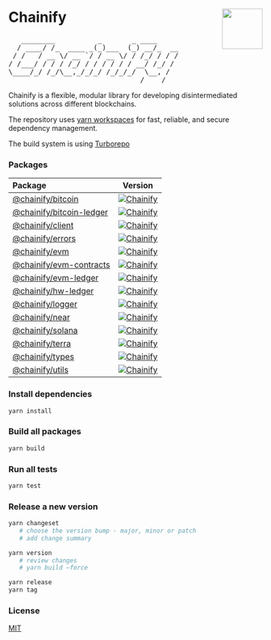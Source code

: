 # Chainify <img align="right" src="https://raw.githubusercontent.com/liquality/chainabstractionlayer/master/liquality-logo.png" height="80px" />

<pre>
   ________          _       _ ____     
  / ____/ /_  ____ _(_)___  (_) __/_  __
 / /   / __ \/ __ `/ / __ \/ / /_/ / / /
/ /___/ / / / /_/ / / / / / / __/ /_/ / 
\____/_/ /_/\__,_/_/_/ /_/_/_/  \__, /  
                               /____/   
</pre>
                               
Chainify is a flexible, modular library for developing disintermediated solutions across different blockchains.

The repository uses [yarn workspaces](https://yarnpkg.com/features/workspaces) for fast, reliable, and secure dependency management.

The build system is using [Turborepo](https://turborepo.org/)

### Packages
| Package                                               |                                                                    Version                                                                   |
| :---------------------------------------------------- | :------------------------------------------------------------------------------------------------------------------------------------------: |
| [@chainify/bitcoin](./packages/bitcoin)               |        [![Chainify](https://img.shields.io/npm/v/@chainify/bitcoin?style=for-the-badge)](https://npmjs.com/package/@chainify/bitcoin)        |
| [@chainify/bitcoin-ledger](./packages/bitcoin-ledger) | [![Chainify](https://img.shields.io/npm/v/@chainify/bitcoin-ledger?style=for-the-badge)](https://npmjs.com/package/@chainify/bitcoin-ledger) |
| [@chainify/client](./packages/client)                 |         [![Chainify](https://img.shields.io/npm/v/@chainify/client?style=for-the-badge)](https://npmjs.com/package/@chainify/client)         |
| [@chainify/errors](./packages/errors)                 |         [![Chainify](https://img.shields.io/npm/v/@chainify/errors?style=for-the-badge)](https://npmjs.com/package/@chainify/errors)         |
| [@chainify/evm](./packages/evm)                       |            [![Chainify](https://img.shields.io/npm/v/@chainify/evm?style=for-the-badge)](https://npmjs.com/package/@chainify/evm)            |
| [@chainify/evm-contracts](./packages/evm-contracts)   |  [![Chainify](https://img.shields.io/npm/v/@chainify/evm-contracts?style=for-the-badge)](https://npmjs.com/package/@chainify/evm-contracts)  |
| [@chainify/evm-ledger](./packages/evm-ledger)         |     [![Chainify](https://img.shields.io/npm/v/@chainify/evm-ledger?style=for-the-badge)](https://npmjs.com/package/@chainify/evm-ledger)     |
| [@chainify/hw-ledger](./packages/hw-ledger)           |      [![Chainify](https://img.shields.io/npm/v/@chainify/hw-ledger?style=for-the-badge)](https://npmjs.com/package/@chainify/hw-ledger)      |
| [@chainify/logger](./packages/logger)                 |         [![Chainify](https://img.shields.io/npm/v/@chainify/logger?style=for-the-badge)](https://npmjs.com/package/@chainify/logger)         |
| [@chainify/near](./packages/near)                     |           [![Chainify](https://img.shields.io/npm/v/@chainify/near?style=for-the-badge)](https://npmjs.com/package/@chainify/near)           |
| [@chainify/solana](./packages/solana)                 |         [![Chainify](https://img.shields.io/npm/v/@chainify/solana?style=for-the-badge)](https://npmjs.com/package/@chainify/solana)         |
| [@chainify/terra](./packages/terra)                   |          [![Chainify](https://img.shields.io/npm/v/@chainify/terra?style=for-the-badge)](https://npmjs.com/package/@chainify/terra)          |
| [@chainify/types](./packages/types)                   |          [![Chainify](https://img.shields.io/npm/v/@chainify/types?style=for-the-badge)](https://npmjs.com/package/@chainify/types)          |
| [@chainify/utils](./packages/utils)                   |          [![Chainify](https://img.shields.io/npm/v/@chainify/utils?style=for-the-badge)](https://npmjs.com/package/@chainify/utils)          |

### Install dependencies
```bash
yarn install
```

### Build all packages
```bash
yarn build
```

### Run all tests
```bash 
yarn test
```

### Release a new version
```bash
yarn changeset
   # choose the version bump - major, minor or patch
   # add change summary

yarn version
   # review changes
   # yarn build —force

yarn release
yarn tag
```

### License
[MIT](./LICENSE.md)
